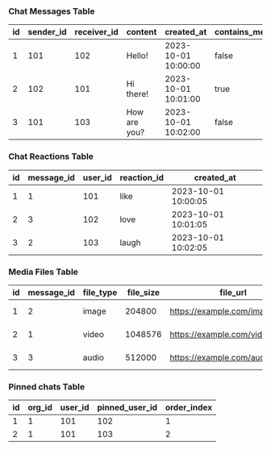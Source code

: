 ### Chat Messages Table

| id | sender_id | receiver_id | content      | created_at          | contains_media | is_deleted | read_status |
|----|-----------|-------------|--------------|---------------------|----------------|------------|-------------|
| 1  | 101       | 102         | Hello!       | 2023-10-01 10:00:00 | false          | false      | read        |
| 2  | 102       | 101         | Hi there!    | 2023-10-01 10:01:00 | true           | false      | unread      |
| 3  | 101       | 103         | How are you? | 2023-10-01 10:02:00 | false          | true       | read        |

### Chat Reactions Table

| id | message_id | user_id | reaction_id | created_at          |
|----|------------|---------|-------------|---------------------|
| 1  | 1          | 101     | like        | 2023-10-01 10:00:05 |
| 2  | 3          | 102     | love        | 2023-10-01 10:01:05 |
| 3  | 2          | 103     | laugh       | 2023-10-01 10:02:05 |

### Media Files Table

| id | message_id | file_type | file_size | file_url                       | uploaded_at         |
|----|------------|-----------|-----------|--------------------------------|---------------------|
| 1  | 2          | image     | 204800    | https://example.com/image1.jpg | 2023-10-01 10:01:00 |
| 2  | 1          | video     | 1048576   | https://example.com/video1.mp4 | 2023-10-01 10:00:00 |
| 3  | 3          | audio     | 512000    | https://example.com/audio1.mp3 | 2023-10-01 10:02:00 |

### Pinned chats Table

| id | org_id | user_id | pinned_user_id | order_index |
|----|--------|---------|----------------|-------------|
| 1  | 1      | 101     | 102            | 1           |
| 2  | 1      | 101     | 103            | 2           |
